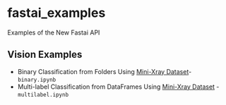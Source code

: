 # fastai_examples
Examples of the New Fastai API

## Vision Examples

* Binary Classification from Folders Using [Mini-Xray Dataset](https://www.kaggle.com/kmader/create-a-mini-xray-dataset-standard/data)- `binary.ipynb`
* Multi-label Classification from DataFrames Using [Mini-Xray Dataset](https://www.kaggle.com/kmader/create-a-mini-xray-dataset-standard/data) - `multilabel.ipynb`